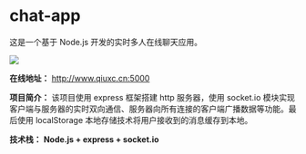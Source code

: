 # chat-app

这是一个基于 Node.js 开发的实时多人在线聊天应用。

![](https://cdn.jsdelivr.net/gh/qiuxchao/CDN/chatApp/1.png)

**在线地址：** http://www.qiuxc.cn:5000


**项目简介：** 该项目使用 express 框架搭建 http 服务器，使用 socket.io 模块实现客户端与服务器的实时双向通信、服务器向所有连接的客户端广播数据等功能。最后使用 localStorage 本地存储技术将用户接收到的消息缓存到本地。

**技术栈：** **Node.js + express + socket.io**













